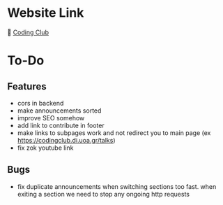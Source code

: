 # Website Link
🚀 [Coding Club](https://universityofathens.github.io/CodingClub)

# To-Do

## Features
- cors in backend
- make announcements sorted
- improve SEO somehow
- add link to contribute in footer
- make links to subpages work and not redirect you to main page (ex https://codingclub.di.uoa.gr/talks)
- fix zok youtube link

## Bugs
- fix duplicate announcements when switching sections too fast. when exiting a section we need to stop any
ongoing http requests
